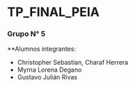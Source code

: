 # TP_FINAL_PEIA
### Grupo N° 5
**Alumnos integrantes:
 - Christopher Sebastian, Charaf Herrera
 - Myrna Lorena Degano
 - Gustavo Julián Rivas
